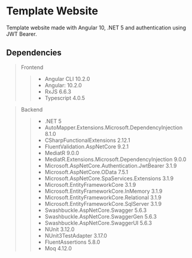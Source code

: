# Template Website
Template website made with Angular 10, .NET 5 and authentication using JWT Bearer.

## Dependencies
> Frontend
>> * Angular CLI 10.2.0
>> * Angular: 10.2.0
>> * RxJS 6.6.3
>> * Typescript 4.0.5
 
> Backend
>> * .NET 5
>> * AutoMapper.Extensions.Microsoft.DependencyInjection 8.1.0
>> * CSharpFunctionalExtensions 2.12.1
>> * FluentValidation.AspNetCore 9.2.1
>> * MediatR 9.0.0
>> * MediatR.Extensions.Microsoft.DependencyInjection 9.0.0
>> * Microsoft.AspNetCore.Authentication.JwtBearer 3.1.9
>> * Microsoft.AspNetCore.OData 7.5.1
>> * Microsoft.AspNetCore.SpaServices.Extensions 3.1.9
>> * Microsoft.EntityFrameworkCore 3.1.9
>> * Microsoft.EntityFrameworkCore.InMemory 3.1.9
>> * Microsoft.EntityFrameworkCore.Relational 3.1.9
>> * Microsoft.EntityFrameworkCore.SqlServer 3.1.9
>> * Swashbuckle.AspNetCore.Swagger 5.6.3
>> * Swashbuckle.AspNetCore.SwaggerGen 5.6.3
>> * Swashbuckle.AspNetCore.SwaggerUI 5.6.3
>> * NUnit 3.12.0
>> * NUnit3TestAdapter 3.17.0
>> * FluentAssertions 5.8.0
>> * Moq 4.12.0
  
